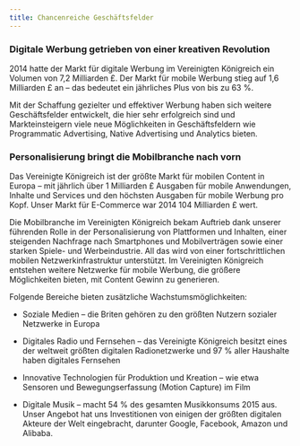 ```yaml
---
title: Chancenreiche Geschäftsfelder
---
```


### Digitale Werbung getrieben von einer kreativen Revolution

2014 hatte der Markt für digitale Werbung im Vereinigten Königreich ein Volumen von 7,2 Milliarden £. Der Markt für mobile Werbung stieg auf 1,6 Milliarden £ an – das bedeutet ein jährliches Plus von bis zu 63 %.

Mit der Schaffung gezielter und effektiver Werbung haben sich weitere Geschäftsfelder entwickelt, die hier sehr erfolgreich sind und Markteinsteigern viele neue Möglichkeiten in Geschäftsfeldern wie Programmatic Advertising, Native Advertising und Analytics bieten.

### Personalisierung bringt die Mobilbranche nach vorn

Das Vereinigte Königreich ist der größte Markt für mobilen Content in Europa – mit jährlich über 1 Milliarden £ Ausgaben für mobile Anwendungen, Inhalte und Services und den höchsten Ausgaben für mobile Werbung pro Kopf. Unser Markt für E-Commerce war 2014 104 Milliarden £ wert.

Die Mobilbranche im Vereinigten Königreich bekam Auftrieb dank unserer führenden Rolle in der Personalisierung von Plattformen und Inhalten, einer steigenden Nachfrage nach Smartphones und Mobilverträgen sowie einer starken Spiele- und Werbeindustrie. All das wird von einer fortschrittlichen mobilen Netzwerkinfrastruktur unterstützt. Im Vereinigten Königreich entstehen weitere Netzwerke für mobile Werbung, die größere Möglichkeiten bieten, mit Content Gewinn zu generieren.

Folgende Bereiche bieten zusätzliche Wachstumsmöglichkeiten:

- Soziale Medien – die Briten gehören zu den größten Nutzern sozialer Netzwerke in Europa

-  Digitales Radio und Fernsehen – das Vereinigte Königreich besitzt eines der weltweit größten digitalen Radionetzwerke und 97 % aller Haushalte haben digitales Fernsehen

-  Innovative Technologien für Produktion und Kreation – wie etwa Sensoren und Bewegungserfassung (Motion Capture) im Film

- Digitale Musik – macht 54 % des gesamten Musikkonsums 2015 aus. Unser Angebot hat uns Investitionen von einigen der größten digitalen Akteure der Welt eingebracht, darunter Google, Facebook, Amazon und Alibaba.
